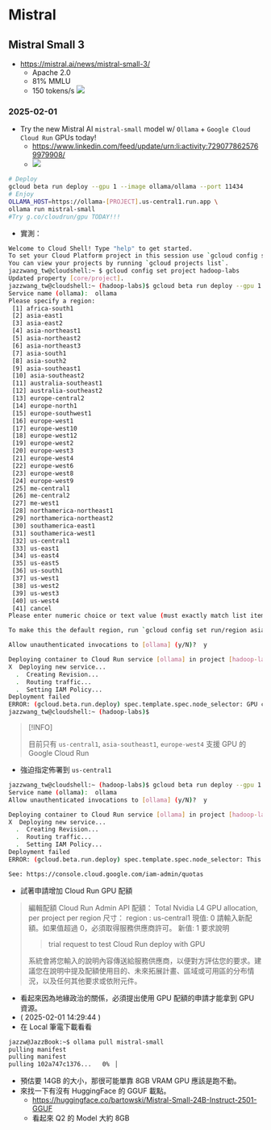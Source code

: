 # Mistral


## Mistral Small 3

- https://mistral.ai/news/mistral-small-3/
  - Apache 2.0
  - 81% MMLU
  - 150 tokens/s
![](https://mistral.ai/images/news/mistral-small-3/up-and-to-the-left.png)

### 2025-02-01

- Try the new Mistral AI `mistral-small` model w/ `Ollama` + `Google Cloud Cloud Run` GPUs today!
  - https://www.linkedin.com/feed/update/urn:li:activity:7290778625769979908/
  - ![](https://media.licdn.com/dms/image/v2/D5622AQE0UOog65bfRA/feedshare-shrink_800/B56ZS4MhmhHsAo-/0/1738257079231?e=1741219200&v=beta&t=hqs0XDCEo3DH85aRSJ0i1ZwR4nXKNVYg39_afUlIVlc)
```bash
# Deploy
gcloud beta run deploy --gpu 1 --image ollama/ollama --port 11434
# Enjoy
OLLAMA_HOST=https://ollama-[PROJECT].us-central1.run.app \
ollama run mistral-small
#Try g.co/cloudrun/gpu TODAY!!!
```
- 實測：
```bash
Welcome to Cloud Shell! Type "help" to get started.
To set your Cloud Platform project in this session use `gcloud config set project [PROJECT_ID]`.
You can view your projects by running `gcloud projects list`.
jazzwang_tw@cloudshell:~ $ gcloud config set project hadoop-labs
Updated property [core/project].
jazzwang_tw@cloudshell:~ (hadoop-labs)$ gcloud beta run deploy --gpu 1 --image ollama/ollama --port 11434
Service name (ollama):  ollama
Please specify a region:
 [1] africa-south1
 [2] asia-east1
 [3] asia-east2
 [4] asia-northeast1
 [5] asia-northeast2
 [6] asia-northeast3
 [7] asia-south1
 [8] asia-south2
 [9] asia-southeast1
 [10] asia-southeast2
 [11] australia-southeast1
 [12] australia-southeast2
 [13] europe-central2
 [14] europe-north1
 [15] europe-southwest1
 [16] europe-west1
 [17] europe-west10
 [18] europe-west12
 [19] europe-west2
 [20] europe-west3
 [21] europe-west4
 [22] europe-west6
 [23] europe-west8
 [24] europe-west9
 [25] me-central1
 [26] me-central2
 [27] me-west1
 [28] northamerica-northeast1
 [29] northamerica-northeast2
 [30] southamerica-east1
 [31] southamerica-west1
 [32] us-central1
 [33] us-east1
 [34] us-east4
 [35] us-east5
 [36] us-south1
 [37] us-west1
 [38] us-west2
 [39] us-west3
 [40] us-west4
 [41] cancel
Please enter numeric choice or text value (must exactly match list item):  2

To make this the default region, run `gcloud config set run/region asia-east1`.

Allow unauthenticated invocations to [ollama] (y/N)?  y

Deploying container to Cloud Run service [ollama] in project [hadoop-labs] region [asia-east1]
X  Deploying new service...                                                                                                                                 
  .  Creating Revision...                                                                                                                                   
  .  Routing traffic...                                                                                                                                     
  .  Setting IAM Policy...                                                                                                                                  
Deployment failed                                                                                                                                           
ERROR: (gcloud.beta.run.deploy) spec.template.spec.node_selector: GPU configuration is only supported in regions: us-central1, asia-southeast1, europe-west4
jazzwang_tw@cloudshell:~ (hadoop-labs)$ 
```

> [!INFO]
> 
> 目前只有 `us-central1`, `asia-southeast1`, `europe-west4` 支援 GPU 的 Google Cloud Run

- 強迫指定佈署到 `us-central1`

```bash
jazzwang_tw@cloudshell:~ (hadoop-labs)$ gcloud beta run deploy --gpu 1 --image ollama/ollama --port 11434 --region us-central1
Service name (ollama):  ollama
Allow unauthenticated invocations to [ollama] (y/N)?  y

Deploying container to Cloud Run service [ollama] in project [hadoop-labs] region [us-central1]
X  Deploying new service...                                                                                                                                 
  .  Creating Revision...                                                                                                                                   
  .  Routing traffic...                                                                                                                                     
  .  Setting IAM Policy...                                                                                                                                  
Deployment failed                                                                                                                                           
ERROR: (gcloud.beta.run.deploy) spec.template.spec.node_selector: This project must be allowed to access instances with attached GPU. Please request the GPU access by requesting a quota via your cloud console. 

See: https://console.cloud.google.com/iam-admin/quotas
```
- 試著申請增加 Cloud Run GPU 配額

> 編輯配額
> Cloud Run Admin API
> 配額： Total Nvidia L4 GPU allocation, per project per region
> 尺寸：
> region : us-central1
> 現值: 0
> 請輸入新配額。如果值超過 0，必須取得服務供應商許可。 
> 新值: 1
> 要求說明
>> trial request to test Cloud Run deploy with GPU
>
> 系統會將您輸入的說明內容傳送給服務供應商，以便對方評估您的要求。建議您在說明中提及配額使用目的、未來拓展計畫、區域或可用區的分布情況，以及任何其他要求或依附元件。

- 看起來因為地緣政治的關係，必須提出使用 GPU 配額的申請才能拿到 GPU 資源。
- ( 2025-02-01 14:29:44 )
- 在 Local 筆電下載看看
```bash
jazzw@JazzBook:~$ ollama pull mistral-small
pulling manifest
pulling manifest
pulling 102a747c1376...   0% ▕                                                        ▏  42 MB/ 14 GB  2.4 MB/s   1h39m 
```
- 預估要 14GB 的大小，那很可能單靠 8GB VRAM GPU 應該是跑不動。
- 來找一下有沒有 HuggingFace 的 GGUF 載點。
  - https://huggingface.co/bartowski/Mistral-Small-24B-Instruct-2501-GGUF
  - 看起來 Q2 的 Model 大約 8GB